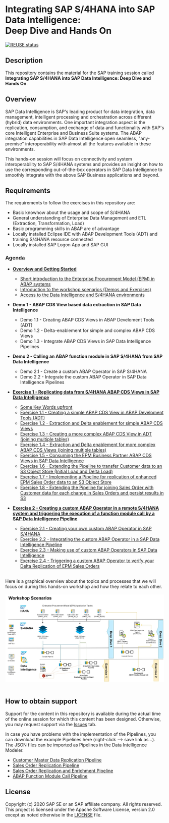 # Integrating SAP S/4HANA into SAP Data Intelligence:<br>Deep Dive and Hands On

[![REUSE status](https://api.reuse.software/badge/github.com/SAP-samples/teched2020-DAT262)](https://api.reuse.software/info/github.com/SAP-samples/teched2020-DAT262)

## Description

This repository contains the material for the SAP training session called<br>
**Integrating SAP S/4HANA into SAP Data Intelligence: Deep Dive and Hands On**.

## Overview

SAP Data Intelligence is SAP's leading product for data integration, data management, intelligent processing and orchestration across different (hybrid) data environments.
One important integration aspect is the replication, consumption, and exchange of data and functionality with SAP's core Intelligent Enterprise and Business Suite systems. The ABAP integration capabilities in SAP Data Intelligence open seamless, "any-premise" interoperability with almost all the features available in these environments.<br>

This hands-on session will focus on connectivity and system interoperability to SAP S/4HANA systems and provides an insight on how to use the corresponding out-of-the-box operators in SAP Data Intelligence to smoothly integrate with the above SAP Business applications and beyond.


## Requirements

The requirements to follow the exercises in this repository are:
- Basic knowhow about the usage and scope of S/4HANA 
- General understanding of Enterprise Data Management and ETL (Extraction, Transformation, Load)
- Basic programming skills in ABAP are of advantage
- Locally installed Eclipse IDE with ABAP Development Tools (ADT) and training S/4HANA resource connected
- Locally installed SAP Logon App and SAP GUI


### Agenda

- **[Overview and Getting Started](exercises/ex0/)**
     - [Short introduction to the Enterprise Procurement Model (EPM) in ABAP systems](exercises/ex0#short-introduction-to-the-enterprise-procurement-model-epm-in-sap-s4hana)
     - [Introduction to the workshop scenarios (Demos and Exercises)](exercises/ex0#short-introduction-to-the-enterprise-procurement-model-epm-in-sap-s4hana)
     - [Access to the Data Intelligence and S/4HANA environments](exercises/ex0#access-to-the-exercises-data-intelligence-environment)

- **Demo 1 - ABAP CDS View based data extraction in SAP Data Intelligence**
    - Demo 1.1 - Creating ABAP CDS Views in ABAP Develoment Tools (ADT)
    - Demo 1.2 - Delta-enablement for simple and complex ABAP CDS Views
    - Demo 1.3 - Integrate ABAP CDS Views in SAP Data Intelligence Pipelines

- **Demo 2 - Calling an ABAP function module in SAP S/4HANA from SAP Data Intelligence**
    - Demo 2.1 - Create a custom ABAP Operator in SAP S/4HANA
    - Demo 2.2 - Integrate the custom ABAP Operator in SAP Data Intelligence Pipelines
    
- **[Exercise 1 - Replicating data from S/4HANA ABAP CDS Views in SAP Data Intelligence](exercises/ex1/)**
    - [Some Key Words upfront ](exercises/ex1/README.md#some-key-words-upfront)
    - [Exercise 1.1 - Creating a simple ABAP CDS View in ABAP Develoment Tools (ADT)](exercises/ex1/README.md#exercise-11---creating-a-simple-abap-cds-view-in-abap-develoment-tools-adt)
    - [Exercise 1.2 - Extraction and Delta enablement for simple ABAP CDS Views](exercises/ex1/README.md#exercise-12---extraction-and-delta-enablement-for-simple-abap-cds-views)
    - [Exercise 1.3 - Creating a more complex ABAP CDS View in ADT (joining multiple tables)](exercises/ex1/README.md#exercise-13---creating-a-more-complex-abap-cds-view-in-adt-joining-multiple-tables)
    - [Exercise 1.4 - Extraction and Delta enablement for more complex ABAP CDS Views (joining multiple tables)](exercises/ex1/README.md#exercise-14---extraction-and-delta-enablement-for-more-complex-abap-cds-views-joining-multiple-tables)
    - [Exercise 1.5 - Consuming the EPM Business Partner ABAP CDS Views in SAP Data Intelligence](exercises/ex1/README.md#exercise-15---consuming-the-epm-business-partner-abap-cds-views-in-sap-data-intelligence)
    - [Exercise 1.6 - Extending the Pipeline to transfer Customer data to an S3 Object Store (Initial Load and Delta Load)](exercises/ex1/README.md#exercise-16---extending-the-pipeline-to-transfer-the-customer-data-into-an-s3-object-store-with-initial-load-and-delta-load-modes)
    - [Exercise 1.7 - Implementing a Pipeline for replication of enhanced EPM Sales Order data to an S3 Object Store](exercises/https://github.com/BM285/DI_ABAP_Integration/blob/main/exercises/ex1/README.md#exercise-17---implementing-a-pipeline-for-delta-transfer-of-enhanced-epm-sales-order-data-from-s4hana-to-an-s3-object-store)
    - [Exercise 1.8 - Extending the Pipeline for joining Sales Order with Customer data for each change in Sales Orders and persist results in S3](exercises/ex1/README.md#exercise-18---extending-the-pipeline-for-joining-sales-order-with-customer-data-for-each-change-in-sales-orders-and-persist-results-in-s3)
    
- **[Exercise 2 - Creating a custom ABAP Operator in a remote S/4HANA system and triggering the execution of a function module call by a SAP Data Intelligence Pipeline](exercises/ex2/)**
    - [Exercise 2.1 - Creating your own custom ABAP Operator in SAP S/4HANA](exercises/dd2#deep-dive-21---create-a-custom-abap-operator-in-sap-s4hana)
    - [Exercise 2.2 - Integrating the custom ABAP Operator in a SAP Data Intelligence Pipeline](exercises/dd2#deep-dive-22---integrate-the-custom-abap-operator-in-a-sap-data-intelligence-pipeline)
    - [Exercise 2.3 - Making use of custom ABAP Operators in SAP Data Intelligence](exercises/ex2#exercise-21---making-custom-abap-operators-available-in-sap-data-intelligence)
    - [Exercise 2.4 - Triggering a custom ABAP Operator to verify your Delta Replication of EPM Sales Orders](exercises/ex2#exercise-22---using-a-custom-abap-operator-to-verify-your-delta-replication-of-epm-sales-orders)

<br>Here is a graphical overview about the topics and processes that we will focus on during this hands-on workshop and how they relate to each other.<br><br>
![](DAT262_Workshop_Scenarios.JPG)<br><br>

## How to obtain support

Support for the content in this repository is available during the actual time of the online session for which this content has been designed. Otherwise, you may request support via the [Issues](../../issues) tab.<br>

In case you have problems with the implementation of the Pipelines, you can download the example Pipelines here (right-click --> save link as...). The JSON files can be imported as Pipelines in the Data Intelligence Modeler.
- [Customer Master Data Replication Pipeline](https://github.com/BM285/DI_ABAP_Integration/blob/main/pipelines/teched.TA99.EPM_Customer_Replication_to_S3.json)
- [Sales Order Replication Pipeline](https://github.com/BM285/DI_ABAP_Integration/blob/main/pipelines/teched.TA99.EPM_SalesOrder_Replication_to_S3.json)
- [Sales Order Replication and Enrichment Pipeline](https://github.com/BM285/DI_ABAP_Integration/blob/main/pipelines/teched.TA99.EPM_SalesOrder_Replication_Enrich_to_S3.json)
- [ABAP Function Module Call Pipeline](https://github.com/BM285/DI_ABAP_Integration/blob/main/pipelines/teched.TA99.EPM_FM_Call_SO_Generator.json)

## License
Copyright (c) 2020 SAP SE or an SAP affiliate company. All rights reserved. This project is licensed under the Apache Software License, version 2.0 except as noted otherwise in the [LICENSE](LICENSES/Apache-2.0.txt) file.
